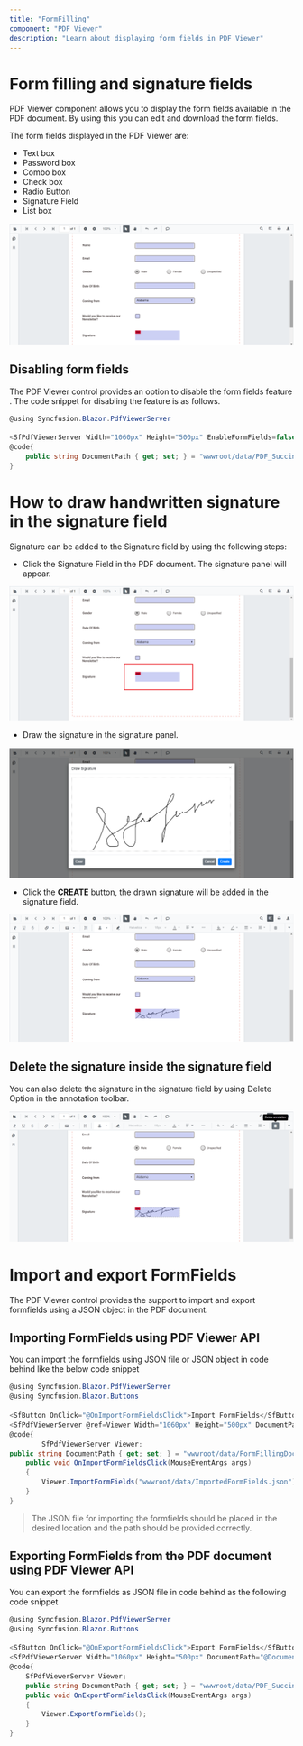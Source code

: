 ```yaml
---
title: "FormFilling"
component: "PDF Viewer"
description: "Learn about displaying form fields in PDF Viewer"
---
```


# Form filling and signature fields

PDF Viewer component allows you to display the form fields available in the PDF document. By using this you can edit and download the form fields.

The form fields displayed in the PDF Viewer are:

* Text box
* Password box
* Combo box
* Check box
* Radio Button
* Signature Field
* List box

![FormFilling](../pdfviewer/images/formfilling.png)

## Disabling form fields

The PDF Viewer control provides an option to disable the form fields feature . The code snippet for disabling the feature is as follows.

```csharp
@using Syncfusion.Blazor.PdfViewerServer

<SfPdfViewerServer Width="1060px" Height="500px" EnableFormFields=false />
@code{
    public string DocumentPath { get; set; } = "wwwroot/data/PDF_Succinctly.pdf";
}
```

# How to draw handwritten signature in the signature field

Signature can be added to the Signature field by using the following steps:

* Click the Signature Field in the PDF document. The signature panel will appear.

![SignatureField](../pdfviewer/images/signaturefield.png)

* Draw the signature in the signature panel.

![SignaturePanel](../pdfviewer/images/signature.png)

* Click the **CREATE** button, the drawn signature will be added in the signature field.

![Signature](../pdfviewer/images/sign.png)

## Delete the signature inside the signature field

You can also delete the signature in the signature field by using Delete Option in the annotation toolbar.

![DeleteSign](../pdfviewer/images/deletesign.png)

# Import and export FormFields

The PDF Viewer control provides the support to import and export formfields using a JSON object in the PDF document.

## Importing FormFields using PDF Viewer API

You can import the formfields using JSON file or JSON object in code behind like the below code snippet

```csharp
@using Syncfusion.Blazor.PdfViewerServer
@using Syncfusion.Blazor.Buttons

<SfButton OnClick="@OnImportFormFieldsClick">Import FormFields</SfButton>
<SfPdfViewerServer @ref=Viewer Width="1060px" Height="500px" DocumentPath="@DocumentPath" />
@code{
        SfPdfViewerServer Viewer;
public string DocumentPath { get; set; } = "wwwroot/data/FormFillingDocument.pdf";
    public void OnImportFormFieldsClick(MouseEventArgs args)
    {
        Viewer.ImportFormFields("wwwroot/data/ImportedFormFields.json"); //The json file has been placed inside the data folder.
    }
}
```

>The JSON file for importing the formfields should be placed in the desired location and the path should be provided correctly.

## Exporting FormFields from the PDF document using PDF Viewer API

You can export the formfields as JSON file in code behind as the following code snippet

```csharp
@using Syncfusion.Blazor.PdfViewerServer
@using Syncfusion.Blazor.Buttons

<SfButton OnClick="@OnExportFormFieldsClick">Export FormFields</SfButton>
<SfPdfViewerServer Width="1060px" Height="500px" DocumentPath="@DocumentPath" @ref="@Viewer" />
@code{
    SfPdfViewerServer Viewer;
    public string DocumentPath { get; set; } = "wwwroot/data/PDF_Succinctly.pdf";
    public void OnExportFormFieldsClick(MouseEventArgs args)
    {
        Viewer.ExportFormFields();
    }
}
```